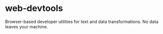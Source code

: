 # web-devtools
Browser-based developer utilities for text and data transformations. No data leaves your machine.
